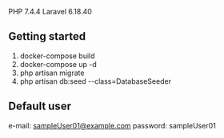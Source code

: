 PHP 7.4.4
Laravel 6.18.40

## Getting started
1. docker-compose build
2. docker-compose up -d
3. php artisan migrate
4. php artisan db:seed --class=DatabaseSeeder

## Default user
e-mail: sampleUser01@example.com
password: sampleUser01
